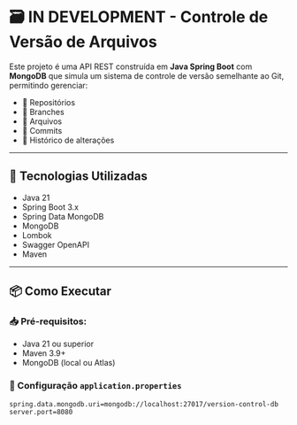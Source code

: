 # 🗃️ IN DEVELOPMENT - Controle de Versão de Arquivos

Este projeto é uma API REST construída em **Java Spring Boot** com **MongoDB** que simula um sistema de controle de versão semelhante ao Git, permitindo gerenciar:

- 📁 Repositórios
- 🌿 Branches
- 📄 Arquivos
- 💾 Commits
- 📜 Histórico de alterações

---

## 📌 Tecnologias Utilizadas

- Java 21
- Spring Boot 3.x
- Spring Data MongoDB
- MongoDB
- Lombok
- Swagger OpenAPI
- Maven

---

## 📦 Como Executar

### 📥 Pré-requisitos:

- Java 21 ou superior
- Maven 3.9+
- MongoDB (local ou Atlas)

### 🔧 Configuração `application.properties`

```properties
spring.data.mongodb.uri=mongodb://localhost:27017/version-control-db
server.port=8080

